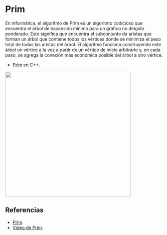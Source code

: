 # Prim

En informática, el algoritmo de Prim es un algoritmo codicioso que encuentra el árbol de expansión mínimo para un gráfico no dirigido ponderado. 
Esto significa que encuentra el subconjunto de aristas que forman un árbol que contiene todos los vértices donde se minimiza el peso total de todas 
las aristas del árbol. El algoritmo funciona construyendo este árbol un vértice a la vez a partir de un vértice de inicio arbitrario y, en cada paso, 
se agrega la conexión más económica posible del árbol a otro vértice.

* [Prim](https://github.com/Lutyvr02/Algoritmica/blob/main/Contenidos/Otros/Primos/prim.cpp) en C++.
<img src="https://user-images.githubusercontent.com/101956531/197398538-c6ece19a-8120-4897-a0e6-f7a507c9fea2.png" width="400">

## Referencias
* [Prim](https://www.geeksforgeeks.org/prims-minimum-spanning-tree-mst-greedy-algo-5/).
* [Video de Prim](https://www.youtube.com/watch?v=5M7bOXrn54A).
